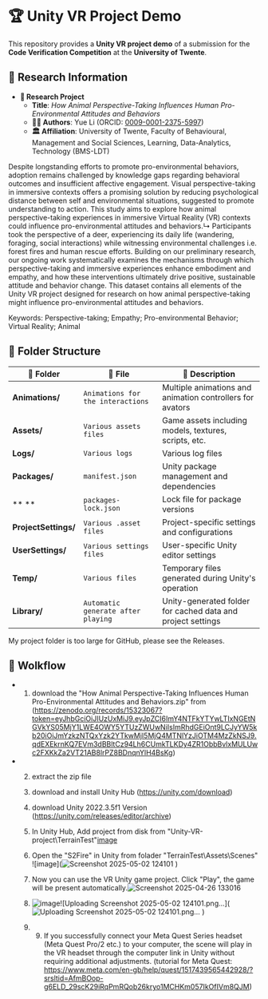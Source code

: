 # 🏆 Unity VR Project Demo

This repository provides a **Unity VR project demo** of a submission for the **Code Verification Competition** at the **University of Twente**. 

## 📌 Research Information  

- **📖 Research Project**  
  - **Title**: *How Animal Perspective-Taking Influences Human Pro-Environmental Attitudes and Behaviors*  
  - **👨‍🔬 Authors**: Yue Li (ORCID: [0009-0001-2375-5997](https://orcid.org/0009-0001-2375-5997))  
  - **🏛️ Affiliation**: University of Twente, Faculty of Behavioural, Management and Social Sciences, Learning, Data-Analytics, Technology (BMS-LDT)  

Despite longstanding efforts to promote pro-environmental behaviors, adoption remains challenged by knowledge gaps regarding behavioral outcomes and insufficient affective engagement. Visual perspective-taking in immersive contexts offers a promising solution by reducing psychological distance between self and environmental situations, suggested to promote understanding to action. This study aims to explore how animal perspective-taking experiences in immersive Virtual Reality (VR) contexts could influence pro-environmental attitudes and behaviors.↳
Participants took the perspective of a deer, experiencing its daily life (wandering, foraging, social interactions) while witnessing environmental challenges i.e. forest fires and human rescue efforts. Building on our preliminary research, our ongoing work systematically examines the mechanisms through which perspective-taking and immersive experiences enhance embodiment and empathy, and how these interventions ultimately drive positive, sustainable attitude and behavior change. This dataset contains all elements of the Unity VR project designed for research on how animal perspective-taking might influence pro-environmental attitudes and behaviors.

Keywords: Perspective-taking; Empathy; Pro-environmental Behavior; Virtual Reality; Animal


## 📂 Folder Structure  

| 📁 Folder | 📄 File | 📝 Description |
|-----------|--------|---------------|
| **Animations/** | `Animations for the interactions` | Multiple animations and animation controllers for avators|
| **Assets/** | `Various assets files` | Game assets including models, textures, scripts, etc. |
| **Logs/** | `Various logs` | Various log files |
| **Packages/** | `manifest.json` | Unity package management and dependencies |
| ** **  | `packages-lock.json` | Lock file for package versions |Unity-VR-project
| **ProjectSettings/** | `Various .asset files` | Project-specific settings and configurations |
| **UserSettings/** | `Various settings files` | User-specific Unity editor settings |
| **Temp/** | `Various files` | Temporary files generated during Unity's operation |
| **Library/** | `Automatic generate after playing` | Unity-generated folder for cached data and project settings |

My project folder is too large for GitHub, please see the Releases.


## 📂 Wolkflow
 - 1. download the "How Animal Perspective-Taking Influences Human Pro-Environmental Attitudes and Behaviors.zip" from (https://zenodo.org/records/15323067?token=eyJhbGciOiJIUzUxMiJ9.eyJpZCI6ImY4NTFkYTYwLTIxNGEtNGVkYS05MjY1LWE4OWY5YTUzZWUwNiIsImRhdGEiOnt9LCJyYW5kb20iOiJmYzkzNTQxYzk2YTkwMjI5MjQ4MTNlYzJiOTM4MzZkNSJ9.qdEXEkrnKQ7EVm3dBBltCz94Lh6CUmkTLKDy4ZR1ObbBvlxMULUwc2FXKkZa2VT21AB8lrPZ8BDnqnYlH4BsKg)
 - 2. extract the zip file
   3. download and install Unity Hub (https://unity.com/download)
   4. download Unity 2022.3.5f1 Version (https://unity.com/releases/editor/archive)
   5. In Unity Hub, Add project from disk from "Unity-VR-project\TerrainTest"[image](https://github.com/user-attachments/assets/9b732090-6461-45c3-8377-4d6286f3480b)
   6. Open the "S2Fire" in Unity from folader "TerrainTest\Assets\Scenes" ![image](![Screenshot 2025-05-02 124101](https://github.com/user-attachments/assets/a9f65f27-5ac2-44fa-be34-46e261d5be6a)
)
   7. Now you can use the VR Unity game project. Click "Play", the game will be present automatically.![Screenshot 2025-04-26 133016](https://github.com/user-attachments/assets/ddc209c8-905b-4836-8d28-1f61bd3a73ec)
   8. ![image](https://github.com/user-attachments/assets/85941601-67b1-4bc0-8480-61d13d51d4a2)![Uploading Screenshot 2025-05-02 124101.png…](![Uploading Screenshot 2025-05-02 124101.png…]()
)

   9. 9. If you successfully connect your Meta Quest Series headset (Meta Quest Pro/2 etc.) to your computer, the scene will play in the VR headset through the computer link in Unity without requiring additional adjustments. (tutorial for Meta Quest: https://www.meta.com/en-gb/help/quest/1517439565442928/?srsltid=AfmBOop-g6ELD_29scK29iRqPmRQob26kryo1MCHKm057IkOfIVm8QJM)


